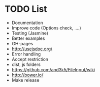 # TODO List
* Documentation
* Improve code (Options check, ....)
* Testing (Jasmine)
* Better examples
* GH-pages
* http://usejsdoc.org/
* Error handling
* Accept restriction
* dist, js folders
* https://github.com/and3k5/FileInput/wiki
* http://bower.io/
* Make release
